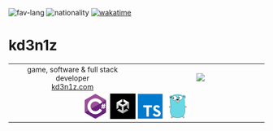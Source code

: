 ![fav-lang](https://img.shields.io/badge/favourite%20language-C%23-blueviolet)
![nationality](https://img.shields.io/badge/nationality-ukrainian-yellow)
[![wakatime](https://wakatime.com/badge/user/ee436eb4-70f4-4ceb-bc6f-dee2f70d7b48.svg)](https://wakatime.com/@ee436eb4-70f4-4ceb-bc6f-dee2f70d7b48)

# kd3n1z

<table>
  <tr>
    <td align=center width=50%>
      game, software & full stack developer<br>
      <a href="http://kd3n1z.com">kd3n1z.com</a>
    </td>
    <td width=50% align=center>
      <img src="https://github-readme-stats.vercel.app/api/top-langs/?username=KD3n1z&layout=compact&hide=scss,sass,css,html,makefile,shell,dockerfile">
    </td>
  </tr>
  <tr>
    <td align=center colspan=2>
      <img height=50 src="https://raw.githubusercontent.com/devicons/devicon/master/icons/csharp/csharp-original.svg">
      <img height=50 src="https://raw.githubusercontent.com/kd3n1z/kd3n1z/main/icons/U_ProfileIcon_Negative.svg">
      <img height=50 src="https://raw.githubusercontent.com/devicons/devicon/master/icons/typescript/typescript-original.svg">
      <img height=50 src="https://raw.githubusercontent.com/devicons/devicon/refs/heads/master/icons/go/go-original.svg">
    </td>
  </tr>
</table>
